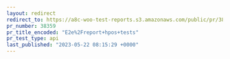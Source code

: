 ```yaml
---
layout: redirect
redirect_to: https://a8c-woo-test-reports.s3.amazonaws.com/public/pr/38359/hpos/api/index.html
pr_number: 38359
pr_title_encoded: "E2e%2Freport+hpos+tests"
pr_test_type: api
last_published: "2023-05-22 08:15:29 +0000"
---
```



